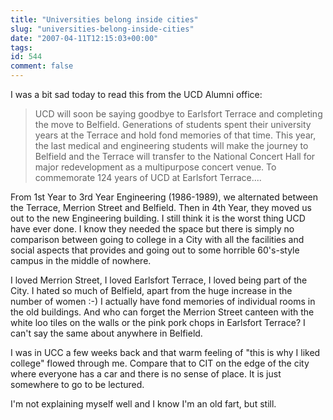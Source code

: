 ```yaml
---
title: "Universities belong inside cities"
slug: "universities-belong-inside-cities"
date: "2007-04-11T12:15:03+00:00"
tags:
id: 544
comment: false
---
```


I was a bit sad today to read this from the UCD Alumni office:

> UCD will soon be saying goodbye to Earlsfort Terrace and completing the move to Belfield. Generations of students spent their university years at the Terrace and hold fond memories of that time.
> This year, the last medical and engineering students will make the journey to Belfield and the Terrace will transfer to the National Concert Hall for major redevelopment as a multipurpose concert venue. To commemorate 124 years of UCD at Earlsfort Terrace....

From 1st Year to 3rd Year Engineering (1986-1989), we alternated between the Terrace, Merrion Street and Belfield. Then in 4th Year, they moved us out to the new Engineering building. I still think it is the worst thing UCD have ever done. I know they needed the space but there is simply no comparison between going to college in a City with all the facilities and social aspects that provides and going out to some horrible 60's-style campus in the middle of nowhere.

I loved Merrion Street, I loved Earlsfort Terrace, I loved being part of the City. I hated so much of Belfield, apart from the huge increase in the number of women :-) I actually have fond memories of individual rooms in the old buildings. And who can forget the Merrion Street canteen with the white loo tiles on the walls or the pink pork chops in Earlsfort Terrace? I can't say the same about anywhere in Belfield.

I was in UCC a few weeks back and that warm feeling of "this is why I liked college" flowed through me. Compare that to CIT on the edge of the city where everyone has a car and there is no sense of place. It is just somewhere to go to be lectured.

I'm not explaining myself well and I know I'm an old fart, but still.
